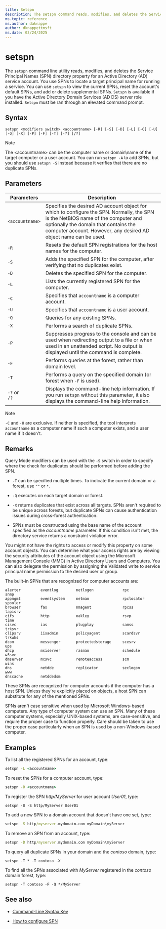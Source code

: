 ```yaml
---
title: Setspn
description: The setspn command reads, modifies, and deletes the Service Principal Names (SPN) directory property for an Active Directory service account.
ms.topic: reference
ms.author: daknappe
author: dknappettmsft
ms.date: 03/24/2025
---
```


# setspn

The `setspn` command line utility reads, modifies, and deletes the Service Principal Names (SPN) directory property for an Active Directory (AD) service account. You use SPNs to locate a target principal name for running a service. You can use `setspn` to view the current SPNs, reset the account's default SPNs, and add or delete supplemental SPNs. `Setspn` is available if you have the Active Directory Domain Services (AD DS) server role installed. `Setspn` must be ran through an elevated command prompt.

## Syntax

```
setspn <modifiers switch> <accountname> [-R] [-S] [-D] [-L] [-C] [-U] [-Q] [-X] [-P] [-F] [-T] [-?] [/?]
```

> [!NOTE]
> The \<accountname> can be the computer name or domain\\name of the target computer or a user account. You can run `setspn -A` to add SPNs, but you should use `setspn -S` instead because it verifies that there are no duplicate SPNs.

## Parameters

| Parameters | Description |
|--|--|
| `<accountname>` | Specifies the desired AD account object for which to configure the SPN. Normally, the SPN is the NetBIOS name of the computer and optionally the domain that contains the computer account. However, any desired AD object name can be used. |
| `-R` | Resets the default SPN registrations for the host names for the computer. |
| `-S` | Adds the specified SPN for the computer, after verifying that no duplicates exist. |
| `-D` | Deletes the specified SPN for the computer. |
| `-L` | Lists the currently registered SPN for the computer. |
| `-C` | Specifies that `accountname` is a computer account. |
| `-U` | Specifies that `accountname` is a user account. |
| `-Q` | Queries for any existing SPNs. |
| `-X` | Performs a search of duplicate SPNs. |
| `-P` | Suppresses progress to the console and can be used when redirecting output to a file or when used in an unattended script. No output is displayed until the command is complete. |
| `-F` | Performs queries at the forest, rather than domain level. |
| `-T` | Performs a query on the specified domain (or forest when `-F` is used). |
| `-?` or <br>`/?` | Displays the command-line help information. If you run `setspn` without this parameter, it also displays the command-line help information. |

> [!NOTE]
> `-C` and `-U` are exclusive. If neither is specified, the tool interprets `accountname` as a computer name if such a computer exists, and a user name if it doesn't.

## Remarks

Query Mode modifiers can be used with the `-S` switch in order to specify where the check for duplicates should be performed before adding the SPN.

- `-T` can be specified multiple times. To indicate the current domain or a forest, use `""` or `*`.

- `-Q` executes on each target domain or forest.

- `-X` returns duplicates that exist across all targets. SPNs aren't required to be unique across forests, but duplicate SPNs can cause authentication issues during cross-forest authentication.

- SPNs must be constructed using the base name of the account specified as the _accountname_ parameter. If this condition isn't met, the directory service returns a constraint violation error.

You might not have the rights to access or modify this property on some account objects. You can determine what your access rights are by viewing the security attributes of the account object using the Microsoft Management Console (MMC) in Active Directory Users and Computers. You can also delegate the permission by assigning the Validated write to service principal name permission to the desired user or group.

The built-in SPNs that are recognized for computer accounts are:

```
alerter         eventlog        netlogon             rpc            snmp
appmgmt         eventsystem     netman               rpclocator     spooler
browser         fax             nmagent              rpcss          tapisrv
cifs            http            oakley               rsvp           time
cisvc           ias             plugplay             samss          trksvr
clipsrv         iisadmin        policyagent          scardsvr       trkwks
dcom            messenger       protectedstorage     scesrv         ups
dhcp            msiserver       rasman               schedule       w3svc
dmserver        mcsvc           remoteaccess         scm            wins
dns             netdde          replicator           seclogon       www
dnscache        netddedsm
```

These SPNs are recognized for computer accounts if the computer has a host SPN. Unless they're explicitly placed on objects, a host SPN can substitute for any of the mentioned SPNs.

SPNs aren't case sensitive when used by Microsoft Windows-based computers. Any type of computer system can use an SPN. Many of these computer systems, especially UNIX-based systems, are case-sensitive, and require the proper case to function properly. Care should be taken to use the proper case particularly when an SPN is used by a non-Windows-based computer.

## Examples

To list all the registered SPNs for an account, type:

```cmd
setspn -L <accountname>
```

To reset the SPNs for a computer account, type:

```cmd
setspn -R <accountname>
```

To register the SPN _http/MyServer_ for user account _User01_, type:

```
setspn -U -S http/MyServer User01
```

To add a new SPN to a domain account that doesn't have one set, type:

```cmd
setspn -S http/myserver.mydomain.com myDomain\myServer
```

To remove an SPN from an account, type:

```cmd
setspn -D http/myserver.mydomain.com myDomain\myServer
```

To query all duplicate SPNs in your domain and the _contoso_ domain, type:

```
setspn -T * -T contoso -X
```

To find all the SPNs associated with _MyServer_ registered in the _contoso_ domain forest, type:

```
setspn -T contoso -F -Q */MyServer
```

## See also

- [Command-Line Syntax Key](/windows-server/administration/windows-commands/command-line-syntax-key)

- [How to configure SPN](/windows-server/identity/ad-ds/manage/how-to-configure-spn)
